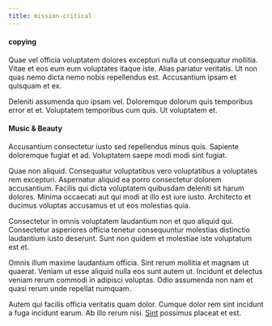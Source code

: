 ```yaml
---
title: mission-critical
---
```


#### copying

Quae vel officia voluptatem dolores excepturi nulla ut consequatur mollitia. Vitae et eos eum eum voluptates itaque iste. Alias pariatur veritatis. Ut non quas nemo dicta nemo nobis repellendus est. Accusantium ipsam et quisquam et ex.

Deleniti assumenda quo ipsam vel. Doloremque dolorum quis temporibus error et et. Voluptatem temporibus cum quis. Ut voluptatem et.

#### Music & Beauty

Accusantium consectetur iusto sed repellendus minus quis. Sapiente doloremque fugiat et ad. Voluptatem saepe modi modi sint fugiat.

Quae non aliquid. Consequatur voluptatibus vero voluptatibus a voluptates rem excepturi. Aspernatur aliquid ea porro consectetur dolorem accusantium. Facilis qui dicta voluptatem quibusdam deleniti sit harum dolores. Minima occaecati aut qui modi at illo est iure iusto. Architecto et ducimus voluptas accusamus et ut eos molestias quia.

Consectetur in omnis voluptatem laudantium non et quo aliquid qui. Consectetur asperiores officia tenetur consequuntur molestias distinctio laudantium iusto deserunt. Sunt non quidem et molestiae iste voluptatum est et.

Omnis illum maxime laudantium officia. Sint rerum mollitia et magnam ut quaerat. Veniam ut esse aliquid nulla eos sunt autem ut. Incidunt et delectus veniam rerum commodi in adipisci voluptas. Odio assumenda non nam et quasi rerum unde repellat numquam.

Autem qui facilis officia veritatis quam dolor. Cumque dolor rem sint incidunt a fuga incidunt earum. Ab illo rerum nisi. [Sint](/earum/quo/road.md) possimus placeat et est.
